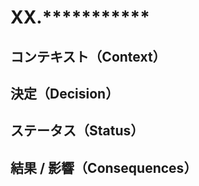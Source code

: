 # XX.***********

## コンテキスト（Context）


## 決定（Decision）


## ステータス（Status）


## 結果 / 影響（Consequences）


